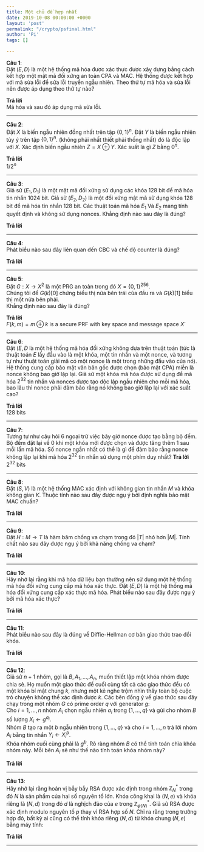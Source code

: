 ```yaml
---
title: Một chủ đề hợp nhất
date: 2019-10-08 00:00:00 +0000
layout: 'post'
permalink: "/crypto/psfinal.html"
author: 'Pi'
tags: []

---
```

<b>Câu 1</b>:<br/>
Đặt $(E, D)$ là một hệ thống mã hóa được xác thực được xây dựng bằng cách kết hợp một mật mã đối xứng an toàn CPA và MAC. Hệ thống được kết hợp với mã sửa lỗi để sửa lỗi truyền ngẫu nhiên. Theo thứ tự mã hóa và sửa lỗi nên được áp dụng theo thứ tự nào?

<b>Trả lời</b><br/>
Mã hóa và sau đó áp dụng mã sửa lỗi.
<hr>

<b>Câu 2</b>:<br/>
Đặt $X$ là biến ngẫu nhiên đồng nhất trên tập $\{0,1 \}^n$. Đặt $Y$ là biến ngẫu nhiên tùy ý trên tập $\{0,1 \}^n$. (không phải nhất thiết phải thống nhất) đó là độc lập với $X$. Xác định biến ngẫu nhiên $Z=X \oplus Y$. Xác suất là gì $Z$ bằng $0^n$.

<b>Trả lời</b><br/>
$1 / 2^{n}$
<hr>

<b>Câu 3</b>:<br/>
Giả sử $(E_1, D_1)$ là một mật mã đối xứng sử dụng các khóa 128 bit để mã hóa tin nhắn 1024 bit. Giả sử $(E_2, D_2)$ là một đối xứng mật mã sử dụng khóa 128 bit để mã hóa tin nhắn 128 bit. Các thuật toán mã hóa $E_1$ Và $E_2$ mang tính quyết định và không sử dụng nonces. Khẳng định nào sau đây là đúng?


<b>Trả lời</b><br/>
<hr>

<b>Câu 4</b>:<br/>
Phát biểu nào sau đây liên quan đến CBC và chế độ counter là đúng?

<b>Trả lời</b><br/>
<hr>

<b>Câu 5</b>:<br/>
Đặt $G: X \rightarrow X^{2}$ là một PRG an toàn trong đó $X=\{0,1\}^{256}$.<br/>
Chúng tôi để $G(k)[0]$ chứng biểu thị nửa bên trái của đầu ra và $G(k)[1]$ biểu thị một nửa bên phải.<br/>
Khẳng định nào sau đây là đúng?

<b>Trả lời</b><br/>
$F(k, m)=m \oplus k$ is a secure PRF with key space and message space $X$`
<hr>

<b>Câu 6</b>:<br/>
Đặt $(E, D$ là một hệ thống mã hóa đối xứng không dựa trên thuật toán (tức là thuật toán $E$ lấy đầu vào là một khóa, một tin nhắn và một nonce, và tương tự như thuật toán giải mã có một nonce là một trong những đầu vào của nó). Hệ thống cung cấp bảo mật văn bản gốc được chọn (bảo mật CPA) miễn là nonce không bao giờ lặp lại. Giả sử một khóa mã hóa được sử dụng để mã hóa $2 ^ {32}$  tin nhắn và nonces được tạo độc lập ngẫu nhiên cho mỗi mã hóa, bao lâu thì nonce phải đảm bảo rằng nó không bao giờ lặp lại với xác suất cao?

<b>Trả lời</b><br/>
128 bits
<hr>

<b>Câu 7</b>:<br/>
Tương tự như câu hỏi 6 ngoại trừ việc bây giờ nonce được tạo bằng bộ đếm. Bộ đếm đặt lại về 0 khi một khóa mới được chọn và được tăng thêm 1 sau mỗi lần mã hóa. Số nonce ngắn nhất có thể là gì để đảm bảo rằng nonce không lặp lại khi mã hóa $2 ^ {32}$ tin nhắn sử dụng một phím duy nhất?
<b>Trả lời</b><br/>
$2 ^ {32}$ bits
<hr>

<b>Câu 8</b>:<br/>
Đặt $(S, V)$ là một hệ thống MAC xác định với không gian tin nhắn $M$ và khóa không gian $K$. Thuộc tính nào sau đây được ngụ ý bởi định nghĩa bảo mật MAC chuẩn?

<b>Trả lời</b><br/>
<hr>

<b>Câu 9</b>:<br/>
Đặt $H: M → T$ là hàm băm chống va chạm trong đó $| T |$ nhỏ hơn $| M |$. Tính chất nào sau đây được ngụ ý bởi khả năng chống va chạm?

<b>Trả lời</b><br/>
<hr>

<b>Câu 10</b>:<br/>
Hãy nhớ lại rằng khi mã hóa dữ liệu bạn thường nên sử dụng một hệ thống mã hóa đối xứng cung cấp mã hóa xác thực. Đặt $(E, D)$ là một hệ thống mã hóa đối xứng cung cấp xác thực mã hóa. Phát biểu nào sau đây được ngụ ý bởi mã hóa xác thực?

<b>Trả lời</b><br/>
<hr>

<b>Câu 11</b>:<br/>
Phát biểu nào sau đây là đúng về Diffie-Hellman cơ bản giao thức trao đổi khóa.


<b>Trả lời</b><br/>
<hr>

<b>Câu 12</b>:<br/>
Giả sử $n + 1$ nhóm, gọi là $B, A_1, \ldots, A_n$, muốn thiết lập một khóa nhóm được chia sẻ. Họ muốn một giao thức để cuối cùng tất cả các giao thức đều có một khóa bí mật chung $k$, nhưng một kẻ nghe trộm nhìn thấy toàn bộ cuộc trò chuyện không thể xác định được $k$. Các bên đồng ý về giao thức sau đây chạy trong một nhóm $G$ có prime order $q$ với generator $g$:<br/>
Cho $i=1, \dots, n$ nhóm $A_i$ chọn ngẫu nhiên $a_{i}$ trong $\{1, \ldots, q\}$ và gửi cho nhóm $B$ số lượng $X_{i} \leftarrow g^{a_{i}}$.<br/>
Nhóm $B$ tạo ra một $b$ ngẫu nhiên trong $\{1, \ldots, q\}$ và cho $i = 1, \ldots, n$ trả lời nhóm $A_i$ bằng tin nhắn $Y_{i} \leftarrow X_{i}^{b}$.<br/>
Khóa nhóm cuối cùng phải là $g^b$. Rõ ràng nhóm $B$ có thể tính toán chìa khóa nhóm này. Mỗi bên $A_i$ sẽ như thế nào tính toán khóa nhóm này?

<b>Trả lời</b><br/>
<hr>

<b>Câu 13</b>:<br/>
Hãy nhớ lại rằng hoán vị bẫy bẫy RSA được xác định trong nhóm $\mathbb{Z}_{N}^{*}$ trong đó $N$ là sản phẩm của hai số nguyên tố lớn. Khóa công khai là $(N, e)$ và khóa riêng là $(N, d)$ trong đó $d$ là nghịch đảo của $e$ trong $\mathbb{Z}_{\varphi(N)}^{*}$. Giả sử RSA được xác định modulo nguyên tố $p$ thay vì RSA hợp số $N$. Chỉ ra rằng trong trường hợp đó, bất kỳ ai cũng có thể tính khóa riêng $(N, d)$ từ khóa chung $(N, e)$ bằng máy tính:

<b>Trả lời</b><br/>
<hr>


